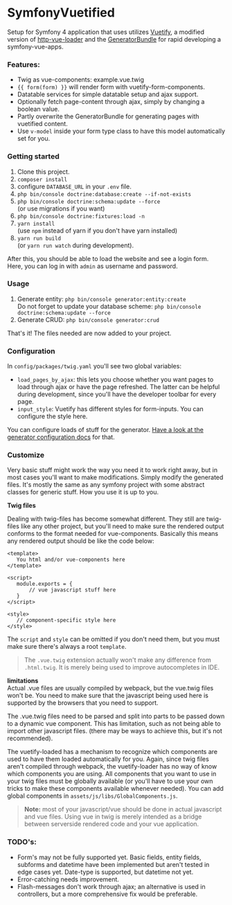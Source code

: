 SymfonyVuetified
=====================

Setup for Symfony 4 application that uses utilizes 
[Vuetify](https://vuetifyjs.com),
a modified version of [http-vue-loader](https://github.com/FranckFreiburger/http-vue-loader)
and the [GeneratorBundle](https://github.com/k3ssen/GeneratorBundle)
for rapid developing a symfony-vue-apps.

### Features:
* Twig as vue-components: example.vue.twig
* `{{ form(form) }}` will render form with vuetify-form-components.
* Datatable services for simple datatable setup and ajax support.
* Optionally fetch page-content through ajax, simply by changing a boolean value.
* Partly overwrite the GeneratorBundle for generating pages with vuetified content.
* Use `v-model` inside your form type class to have this model automatically set for you.

### Getting started

1. Clone this project.
1. `composer install`
1. configure `DATABASE_URL` in your `.env` file.
1. `php bin/console doctrine:database:create --if-not-exists`
1. `php bin/console doctrine:schema:update --force`  
    (or use migrations if you want)
1. `php bin/console doctrine:fixtures:load -n`    
1. `yarn install`  
(use `npm` instead of yarn if you don't have yarn installed)
1. `yarn run build`  
(or `yarn run watch` during development).

After this, you should be able to load the website and see a login form. 
Here, you can log in with `admin` as username and password.

### Usage

1. Generate entity: `php bin/console generator:entity:create`   
Do not forget to update your database scheme: `php bin/console doctrine:schema:update --force`
2. Generate CRUD: `php bin/console generator:crud`

That's it! The files needed are now added to your project. 

### Configuration

In `config/packages/twig.yaml` you'll see two global variables: 
- `load_pages_by_ajax`: this lets you choose whether you want pages to load through ajax or have the page
refreshed. The latter can be helpful during development, since you'll have the developer toolbar for every
page.
- `input_style`: Vuetify has different styles for form-inputs. You can configure the style here.


You can configure loads of stuff for the generator. [Have a look at the generator configuration docs](https://github.com/k3ssen/GeneratorBundle/blob/master/Resources/doc/configuration.md#generatorbundle)
 for that.

### Customize

Very basic stuff might work the way you need it to work right away, but in most cases you'll want to make
 modifications. Simply modify the generated files. It's mostly the same as any symfony project 
 with some abstract classes for generic stuff. How you use it is up to you.
 
**Twig files** 
 
Dealing with twig-files has become somewhat different. 
They still are twig-files like any other project, but you'll need to make sure the rendered output conforms to the 
format needed for vue-components. 
Basically this means any rendered output should be like the code below:
 ```
<template>
    You html and/or vue-components here
</template>

<script>
    module.exports = {
        // vue javascript stuff here
    }
</script>

<style>
    // component-specific style here
</style>
```

The `script` and `style` can be omitted if you don't need them, but you must make sure there's always 
a root `template`.

> The `.vue.twig` extension actually won't make any difference from `.html.twig`. 
It is merely being used to improve autocompletes in IDE.

**limitations**  
Actual .vue files are usually compiled by webpack, but the vue.twig files won't be. You need to
make sure that the javascript being used here is supported by the browsers that you need to support.

The .vue.twig files need to be parsed and split into parts to be passed down to a dynamic vue component. 
This has limitation, such as not being able to import other javascript files.
(there may be ways to achieve this, but it's not recommended).

The vuetify-loaded has a mechanism to recognize which components are used to have them loaded automatically for you.
Again, since twig files aren't compiled through webpack, the vuetify-loader has no way of know which components
you are using. All components that you want to use in your twig files must be globally available 
(or you'll have to use your own tricks to make these components available whenever needed). You can
add global components in `assets/js/libs/GlobalComponents.js`.

> **Note:** most of your javascript/vue should be done in actual javascript and vue files. 
Using vue in twig is merely intended as a bridge between serverside rendered code and your vue application. 

### TODO's:

* Form's may not be fully supported yet. Basic fields, entity fields, subforms and datetime have been implemented
but aren't tested in edge cases yet. 
Date-type is supported, but datetime not yet. 
* Error-catching needs improvement.
* Flash-messages don't work through ajax; an alternative is used in controllers, but a more comprehensive fix 
would be preferable.